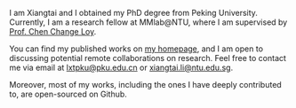 <!--### Hi there 👋





**lxtGH/lxtGH** is a ✨ _special_ ✨ repository because its `README.md` (this file) appears on your GitHub profile.

Here are some ideas to get you started:

- 🔭 I’m currently working on ...
- 🌱 I’m currently learning ...
- 👯 I’m looking to collaborate on ...
- 🤔 I’m looking for help with ...
- 💬 Ask me about ...
- 📫 How to reach me: ...
- 😄 Pronouns: ...
- ⚡ Fun fact: ...
-->


I am Xiangtai and I obtained my PhD degree from Peking University. Currently, I am a research fellow at MMlab@NTU, where I am supervised by [Prof. Chen Change Loy](https://www.mmlab-ntu.com/person/ccloy/).

You can find my published works on [my homepage](https://lxtgh.github.io/), and I am open to discussing potential remote collaborations on research. Feel free to contact me via email at lxtpku@pku.edu.cn or xiangtai.li@ntu.edu.sg.

Moreover, most of my works, including the ones I have deeply contributed to, are open-sourced on Github.


